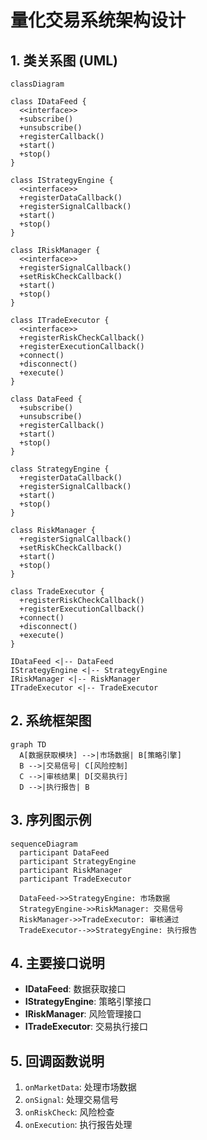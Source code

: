# 量化交易系统架构设计

## 1. 类关系图 (UML)

```mermaid
classDiagram

class IDataFeed {
  <<interface>>
  +subscribe()
  +unsubscribe()
  +registerCallback()
  +start()
  +stop()
}

class IStrategyEngine {
  <<interface>>
  +registerDataCallback()
  +registerSignalCallback()
  +start()
  +stop()
}

class IRiskManager {
  <<interface>>
  +registerSignalCallback()
  +setRiskCheckCallback()
  +start()
  +stop()
}

class ITradeExecutor {
  <<interface>>
  +registerRiskCheckCallback()
  +registerExecutionCallback()
  +connect()
  +disconnect()
  +execute()
}

class DataFeed {
  +subscribe()
  +unsubscribe()
  +registerCallback()
  +start()
  +stop()
}

class StrategyEngine {
  +registerDataCallback()
  +registerSignalCallback()
  +start()
  +stop()
}

class RiskManager {
  +registerSignalCallback()
  +setRiskCheckCallback()
  +start()
  +stop()
}

class TradeExecutor {
  +registerRiskCheckCallback()
  +registerExecutionCallback()
  +connect()
  +disconnect()
  +execute()
}

IDataFeed <|-- DataFeed
IStrategyEngine <|-- StrategyEngine
IRiskManager <|-- RiskManager
ITradeExecutor <|-- TradeExecutor
```

## 2. 系统框架图

```mermaid
graph TD
  A[数据获取模块] -->|市场数据| B[策略引擎]
  B -->|交易信号| C[风险控制]
  C -->|审核结果| D[交易执行]
  D -->|执行报告| B
```

## 3. 序列图示例

```mermaid
sequenceDiagram
  participant DataFeed
  participant StrategyEngine
  participant RiskManager
  participant TradeExecutor
  
  DataFeed->>StrategyEngine: 市场数据
  StrategyEngine->>RiskManager: 交易信号
  RiskManager->>TradeExecutor: 审核通过
  TradeExecutor-->>StrategyEngine: 执行报告
```

## 4. 主要接口说明

- **IDataFeed**: 数据获取接口
- **IStrategyEngine**: 策略引擎接口
- **IRiskManager**: 风险管理接口
- **ITradeExecutor**: 交易执行接口

## 5. 回调函数说明

1. `onMarketData`: 处理市场数据
2. `onSignal`: 处理交易信号
3. `onRiskCheck`: 风险检查
4. `onExecution`: 执行报告处理